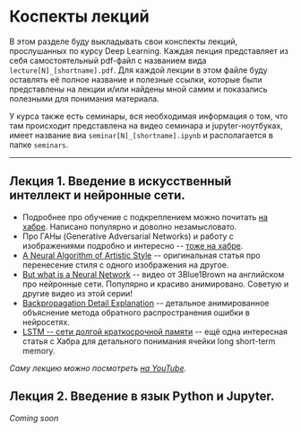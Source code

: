 ﻿# Коспекты лекций

В этом разделе буду выкладывать свои конспекты лекций, прослушанных по курсу Deep Learning. Каждая лекция представляет из себя самостоятельный pdf-файл с названием вида `lecture[N]_[shortname].pdf`. Для каждой лекции в этом файле буду оставлять её полное название и полезные ссылки, которые были представлены на лекции и/или найдены мной самим и показались полезными для понимания материала.

У курса также есть семинары, вся необходимая информация о том, что там происходит представлена на видео семинара и jupyter-ноутбуках, имеет название виа `seminar[N]_[shortname].ipynb` и располагается в папке `seminars`.

---

## Лекция 1. Введение в искусственный интеллект и нейронные сети.

* Подробнее про обучение с подкреплением можно почитать [на хабре](https://habr.com/ru/company/otus/blog/429090/). Написано популярно и доволно незамысловато.
* Про ГАНы (Generative Adversarial Networks) и работу с изображениями подробно и интересно -- [тоже на хабре](https://habr.com/ru/company/otus/blog/429090/).
* [A Neural Algorithm of Artistic Style](https://arxiv.org/pdf/1508.06576.pdf) -- оригинальная статья про перенесение стиля с одного изображения на другое.
* [But what is a Neural Network](https://www.youtube.com/watch?v=aircAruvnKk) -- видео от 3Blue1Brown на английском про нейронные сети. Популярно и красиво анимировано. Советую и другие видео из этой серии!
* [Backpropagation Detail Explanation](https://www.youtube.com/watch?v=imV9R6AM8UI) -- детальное анимированное объяснение метода обратного распространения ошибки в нейросетях.
* [LSTM -- сети долгой краткосрочной памяти](https://habr.com/ru/company/wunderfund/blog/331310/) -- ещё одна интересная статья с Хабра для детального понимания ячейки long short-term memory.

*Саму лекцию можно посмотреть [на YouTube](https://www.youtube.com/watch?v=4JpVc-hwPlQ).*

## Лекция 2. Введение в язык Python и Jupyter.
*Coming soon*